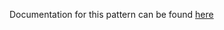 Documentation for this pattern can be found [here](https://github.com/awslabs/aws-solutions-constructs/blob/main/source/patterns/%40aws-solutions-constructs/aws-s3-sns/README.adoc)
